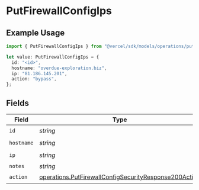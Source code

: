 # PutFirewallConfigIps

## Example Usage

```typescript
import { PutFirewallConfigIps } from "@vercel/sdk/models/operations/putfirewallconfig.js";

let value: PutFirewallConfigIps = {
  id: "<id>",
  hostname: "overdue-exploration.biz",
  ip: "81.186.145.201",
  action: "bypass",
};
```

## Fields

| Field                                                                                                                          | Type                                                                                                                           | Required                                                                                                                       | Description                                                                                                                    |
| ------------------------------------------------------------------------------------------------------------------------------ | ------------------------------------------------------------------------------------------------------------------------------ | ------------------------------------------------------------------------------------------------------------------------------ | ------------------------------------------------------------------------------------------------------------------------------ |
| `id`                                                                                                                           | *string*                                                                                                                       | :heavy_check_mark:                                                                                                             | N/A                                                                                                                            |
| `hostname`                                                                                                                     | *string*                                                                                                                       | :heavy_check_mark:                                                                                                             | N/A                                                                                                                            |
| `ip`                                                                                                                           | *string*                                                                                                                       | :heavy_check_mark:                                                                                                             | N/A                                                                                                                            |
| `notes`                                                                                                                        | *string*                                                                                                                       | :heavy_minus_sign:                                                                                                             | N/A                                                                                                                            |
| `action`                                                                                                                       | [operations.PutFirewallConfigSecurityResponse200Action](../../models/operations/putfirewallconfigsecurityresponse200action.md) | :heavy_check_mark:                                                                                                             | N/A                                                                                                                            |
